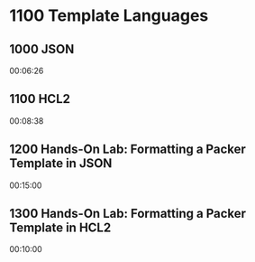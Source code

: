 # 1100 Template Languages

## 1000 JSON 

00:06:26

## 1100 HCL2 

00:08:38

## 1200 Hands-On Lab: Formatting a Packer Template in JSON 

00:15:00

## 1300 Hands-On Lab: Formatting a Packer Template in HCL2 

00:10:00
